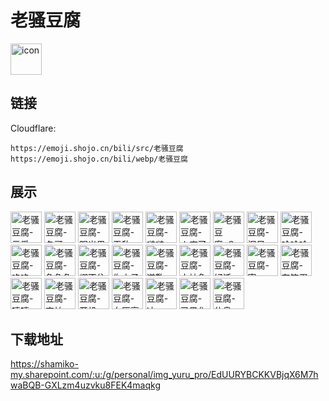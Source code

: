 # 老骚豆腐
<img src="https://emoji.shojo.cn/bili/src/老骚豆腐/icon.png" width="50" height="50" alt="icon">

## 链接
Cloudflare:
```
https://emoji.shojo.cn/bili/src/老骚豆腐
https://emoji.shojo.cn/bili/webp/老骚豆腐
```
## 展示
<img src="https://emoji.shojo.cn/bili/src/老骚豆腐/老骚豆腐-示爱.png" width="50" height="50" alt="老骚豆腐-示爱">
<img src="https://emoji.shojo.cn/bili/src/老骚豆腐/老骚豆腐-冬哥.png" width="50" height="50" alt="老骚豆腐-冬哥">
<img src="https://emoji.shojo.cn/bili/src/老骚豆腐/老骚豆腐-阳光男孩.png" width="50" height="50" alt="老骚豆腐-阳光男孩">
<img src="https://emoji.shojo.cn/bili/src/老骚豆腐/老骚豆腐-无敌.png" width="50" height="50" alt="老骚豆腐-无敌">
<img src="https://emoji.shojo.cn/bili/src/老骚豆腐/老骚豆腐-啵啵.png" width="50" height="50" alt="老骚豆腐-啵啵">
<img src="https://emoji.shojo.cn/bili/src/老骚豆腐/老骚豆腐-人麻了.png" width="50" height="50" alt="老骚豆腐-人麻了">
<img src="https://emoji.shojo.cn/bili/src/老骚豆腐/老骚豆腐-？？？.png" width="50" height="50" alt="老骚豆腐-？？？">
<img src="https://emoji.shojo.cn/bili/src/老骚豆腐/老骚豆腐-泪目.png" width="50" height="50" alt="老骚豆腐-泪目">
<img src="https://emoji.shojo.cn/bili/src/老骚豆腐/老骚豆腐-哈哈哈.png" width="50" height="50" alt="老骚豆腐-哈哈哈">
<img src="https://emoji.shojo.cn/bili/src/老骚豆腐/老骚豆腐-咚咚.png" width="50" height="50" alt="老骚豆腐-咚咚">
<img src="https://emoji.shojo.cn/bili/src/老骚豆腐/老骚豆腐-急急急.png" width="50" height="50" alt="老骚豆腐-急急急">
<img src="https://emoji.shojo.cn/bili/src/老骚豆腐/老骚豆腐-绷不住了.png" width="50" height="50" alt="老骚豆腐-绷不住了">
<img src="https://emoji.shojo.cn/bili/src/老骚豆腐/老骚豆腐-你小子.png" width="50" height="50" alt="老骚豆腐-你小子">
<img src="https://emoji.shojo.cn/bili/src/老骚豆腐/老骚豆腐-道歉.png" width="50" height="50" alt="老骚豆腐-道歉">
<img src="https://emoji.shojo.cn/bili/src/老骚豆腐/老骚豆腐-太抽象啦.png" width="50" height="50" alt="老骚豆腐-太抽象啦">
<img src="https://emoji.shojo.cn/bili/src/老骚豆腐/老骚豆腐-好活.png" width="50" height="50" alt="老骚豆腐-好活">
<img src="https://emoji.shojo.cn/bili/src/老骚豆腐/老骚豆腐-寄.png" width="50" height="50" alt="老骚豆腐-寄">
<img src="https://emoji.shojo.cn/bili/src/老骚豆腐/老骚豆腐-有笨蛋.png" width="50" height="50" alt="老骚豆腐-有笨蛋">
<img src="https://emoji.shojo.cn/bili/src/老骚豆腐/老骚豆腐-嘻嘻.png" width="50" height="50" alt="老骚豆腐-嘻嘻">
<img src="https://emoji.shojo.cn/bili/src/老骚豆腐/老骚豆腐-害怕.png" width="50" height="50" alt="老骚豆腐-害怕">
<img src="https://emoji.shojo.cn/bili/src/老骚豆腐/老骚豆腐-开机.png" width="50" height="50" alt="老骚豆腐-开机">
<img src="https://emoji.shojo.cn/bili/src/老骚豆腐/老骚豆腐-血压高.png" width="50" height="50" alt="老骚豆腐-血压高">
<img src="https://emoji.shojo.cn/bili/src/老骚豆腐/老骚豆腐-冲.png" width="50" height="50" alt="老骚豆腐-冲">
<img src="https://emoji.shojo.cn/bili/src/老骚豆腐/老骚豆腐-已黑化.png" width="50" height="50" alt="老骚豆腐-已黑化">
<img src="https://emoji.shojo.cn/bili/src/老骚豆腐/老骚豆腐-休息.png" width="50" height="50" alt="老骚豆腐-休息">

## 下载地址

https://shamiko-my.sharepoint.com/:u:/g/personal/img_yuru_pro/EdUURYBCKKVBjqX6M7hwaBQB-GXLzm4uzvku8FEK4maqkg